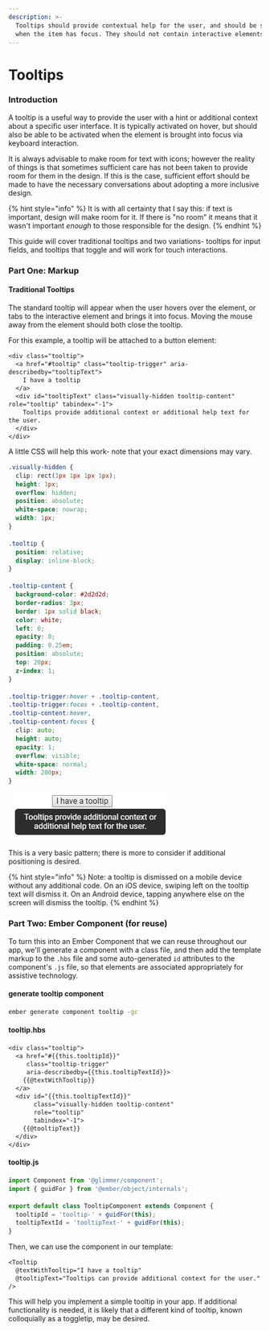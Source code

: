 ```yaml
---
description: >-
  Tooltips should provide contextual help for the user, and should be shown only
  when the item has focus. They should not contain interactive elements.
---
```


# Tooltips

### Introduction

A tooltip is a useful way to provide the user with a hint or additional context about a specific user interface. It is typically activated on hover, but should also be able to be activated when the element is brought into focus via keyboard interaction. 

It is always advisable to make room for text with icons; however the reality of things is that sometimes sufficient care has not been taken to provide room for them in the design. If this is the case, sufficient effort should be made to have the necessary conversations about adopting a more inclusive design. 

{% hint style="info" %}
It is with all certainty that I say this: if text is important, design will make room for it. If there is "no room" it means that it wasn't important _enough_ to those responsible for the design. 
{% endhint %}

This guide will cover traditional tooltips and two variations- tooltips for input fields, and tooltips that toggle and will work for touch interactions. 

### Part One: Markup

#### Traditional Tooltips

The standard tooltip will appear when the user hovers over the element, or tabs to the interactive element and brings it into focus. Moving the mouse away from the element should both close the tooltip. 

For this example, a tooltip will be attached to a button element: 

```markup
<div class="tooltip">
  <a href="#tooltip" class="tooltip-trigger" aria-describedby="tooltipText">
    I have a tooltip
  </a>
  <div id="tooltipText" class="visually-hidden tooltip-content" role="tooltip" tabindex="-1">
    Tooltips provide additional context or additional help text for the user.
  </div>
</div>
```

A little CSS will help this work- note that your exact dimensions may vary.

```css
.visually-hidden {
  clip: rect(1px 1px 1px 1px);
  height: 1px;
  overflow: hidden;
  position: absolute;
  white-space: nowrap;
  width: 1px;
}

.tooltip {
  position: relative;
  display: inline-block;
}

.tooltip-content {
  background-color: #2d2d2d;
  border-radius: 3px;
  border: 1px solid black;
  color: white;
  left: 0;
  opacity: 0;
  padding: 0.25em;
  position: absolute;
  top: 20px;
  z-index: 1;
}

.tooltip-trigger:hover + .tooltip-content,
.tooltip-trigger:focus + .tooltip-content,
.tooltip-content:hover,
.tooltip-content:focus {
  clip: auto;
  height: auto;
  opacity: 1;
  overflow: visible;
  white-space: normal;
  width: 200px;
}
```

![The basic rendered tooltip is displayed when the element has hover or focus](../../.gitbook/assets/image%20%2811%29.png)

This is a very basic pattern; there is more to consider if additional positioning is desired. 

{% hint style="info" %}
Note: a tooltip is dismissed on a mobile device without any additional code. On an iOS device, swiping left on the tooltip text will dismiss it. On an Android device, tapping anywhere else on the screen will dismiss the tooltip.
{% endhint %}

### Part Two: Ember Component \(for reuse\)

To turn this into an Ember Component that we can reuse throughout our app, we'll generate a component with a class file, and then add the template markup to the `.hbs` file and some auto-generated `id` attributes to the component's `.js` file, so that elements are associated appropriately for assistive technology.

#### generate tooltip component 

```bash
ember generate component tooltip -gc
```

#### tooltip.hbs

```markup
<div class="tooltip">
  <a href="#{{this.tooltipId}}" 
     class="tooltip-trigger" 
     aria-describedby={{this.tooltipTextId}}>
    {{@textWithTooltip}}
  </a>
  <div id="{{this.tooltipTextId}}" 
       class="visually-hidden tooltip-content" 
       role="tooltip" 
       tabindex="-1">
    {{@tooltipText}}
  </div>
</div>
```

#### tooltip.js

```javascript
import Component from '@glimmer/component';
import { guidFor } from '@ember/object/internals';

export default class TooltipComponent extends Component {
  tooltipId = 'tooltip-' + guidFor(this); 
  tooltipTextId = 'tooltipText-' + guidFor(this);
}
```

Then, we can use the component in our template:

```markup
<Tooltip 
  @textWithTooltip="I have a tooltip" 
  @tooltipText="Tooltips can provide additional context for the user." 
/>
```

This will help you implement a simple tooltip in your app. If additional functionality is needed, it is likely that a different kind of tooltip, known colloquially as a toggletip, may be desired.



